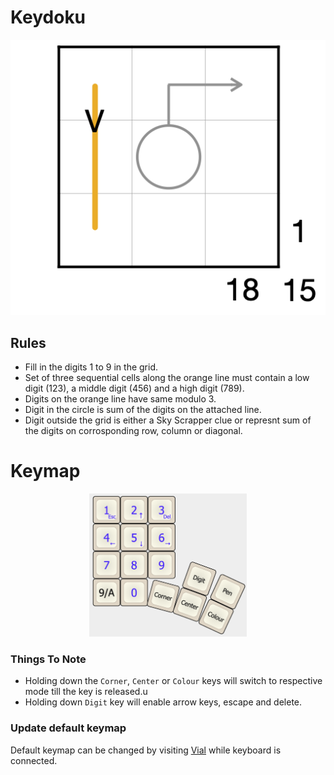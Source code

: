 # Keydoku

<p align="center">
  <img src="https://github.com/achamian/keydoku/blob/main/assets/keydoku.png?raw=true" alt="Puzzle Grid"/>
</p>

## Rules

* Fill in the digits 1 to 9 in the grid.
* Set of three sequential cells along the orange line must contain a low digit (123), a middle digit (456) and a high digit (789).
* Digits on the orange line have same modulo 3.
* Digit in the circle is sum of the digits on the attached line.
* Digit outside the grid is either a Sky Scrapper clue or represnt sum of the digits on corrosponding row, column or diagonal.

# Keymap

<p align="center">
  <img src="https://github.com/achamian/keydoku/blob/main/assets/layout.png?raw=true" alt="Puzzle Grid" width="50%"/>
</p>

### Things To Note

* Holding down the `Corner`, `Center` or `Colour` keys will switch to respective mode till the key is released.u
* Holding down `Digit` key will enable arrow keys, escape and delete.

### Update default keymap

Default keymap can be changed by visiting [Vial](https://vial.rocks/) while keyboard is connected.
